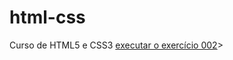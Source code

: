 # html-css
 Curso de HTML5 e CSS3
<a href=¨https://gabriellerigoli.github.io/html-css/exercicios/ex002/index.com¨> executar o exercício 002</a>>